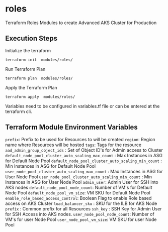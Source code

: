 # roles
Terraform Roles Modules to create Advanced AKS Cluster for Production

## Execution Steps

Initialize the terraform

``` terraform init  modules/roles/ ```

Run Terraform Plan

``` terraform plan  modules/roles/ ```

Apply the Terraform Plan

``` terraform apply  modules/roles/ ```

Variables need to be configured in variables.tf file or can be entered at the terraform cli.

## Terraform Module Environment Variables

`prefix`: Prefix to be used for Resources to will be created
`region`: Region name where Resources will be hosted
`tags`: Tags for the resource
`aad_admin_group_object_ids` : Set of Object ID's for Admin access to Cluster
`default_node_pool_cluster_auto_scaling_max_count` : Max Instances in ASG for Default Node Pool
`default_node_pool_cluster_auto_scaling_min_count` : Min Instances in ASG for Default Node Pool
`user_node_pool_cluster_auto_scaling_max_count` : Max Instances in ASG for User Node Pool
`user_node_pool_cluster_auto_scaling_min_count` : Min Instances in ASG for User Node Pool
`admin_user`: Admin User for SSH into AKS nodes
`default_node_pool_node_count`: Number of VM's for Default Node Pool
`default_node_pool_vm_size`: VM SKU for Default Node Pool
`enable_role_based_access_control`: Boolean Flag to enable Role based access on AKS Cluster
`load_balancer_sku` : SKU for the ILB for AKS Node
`prefix` : Common prefix for all Resources
`ssh_key` : SSH Key for Admin User for SSH Access into AKS nodes.
`user_node_pool_node_count`: Number of VM's for user Node Pool
`user_node_pool_vm_size`: VM SKU for user Node Pool
